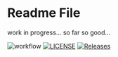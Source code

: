 # Readme File
work in progress...
so far so good...

![workflow](https://github.com/jules946/sem/actions/workflows/main.yml/badge.svg)
[![LICENSE](https://img.shields.io/github/license/jules946/sem.svg?style=flat-square)](https://github.com/<github-username>/sem/blob/master/LICENSE)
[![Releases](https://img.shields.io/github/release/jules946//sem/all.svg?style=flat-square)](https://github.com/<github-username>/sem/releases)